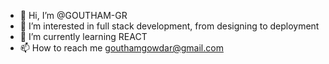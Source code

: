 - 👋 Hi, I’m @GOUTHAM-GR
- 👀 I’m interested in full stack development, from designing to deployment 
- 🌱 I’m currently learning REACT
- 📫 How to reach me gouthamgowdar@gmail.com
<!---
GOUTHAM-GR/GOUTHAM-GR is a ✨ special ✨ repository because its `README.md` (this file) appears on your GitHub profile.
You can click the Preview link to take a look at your changes.
--->
